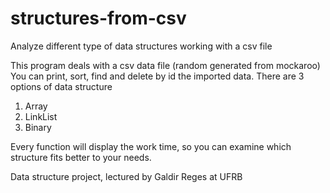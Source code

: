 # structures-from-csv
 Analyze different type of data structures working with a csv file 
 
 This program deals with a csv data file (random generated from mockaroo)
 You can print, sort, find and delete by id the imported data.
 There are 3 options of data structure 
 
 1. Array
 2. LinkList
 3. Binary

Every function will display the work time, so you can examine which structure fits better to your needs.


Data structure project, lectured by Galdir Reges at UFRB
